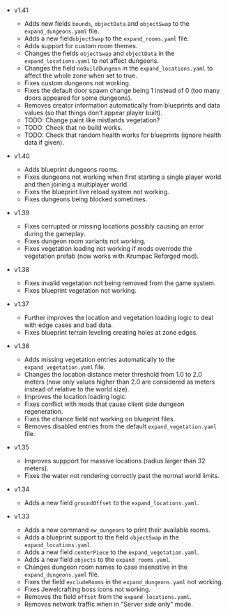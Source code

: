 - v1.41
  - Adds new fields `bounds`, `objectData` and `objectSwap` to the `expand_dungeons.yaml` file.
  - Adds a new field`objectSwap` to the `expand_rooms.yaml` file.
  - Adds support for custom room themes.
  - Changes the fields `objectSwap` and `objectData` in the `expand_locations.yaml` to not affect dungeons.
  - Changes the field `noBuildDungeon` in the `expand_locations.yaml` to affect the whole zone when set to true.
  - Fixes custom dungeons not working.
  - Fixes the default door spawn change being 1 instead of 0 (too many doors appeared for some dungeons).
  - Removes creator information automatically from blueprints and data values (so that things don't appear player built).
  - TODO: Change paint like mistlands vegetation?
  - TODO: Check that no build works.
  - TODO: Check that random health works for blueprints (ignore health data if given).
  
- v1.40
  - Adds blueprint dungeons rooms.
  - Fixes dungeons not working when first starting a single player world and then joining a multiplayer world.
  - Fixes the blueprint live reload system not working.
  - Fixes dungeons being blocked sometimes.

- v1.39
  - Fixes corrupted or missing locations possibly causing an error during the gameplay.
  - Fixes dungeon room variants not working.
  - Fixes vegetation loading not working if mods overrode the vegetation prefab (now works with Krumpac Reforged mod).

- v1.38
  - Fixes invalid vegetation not being removed from the game system.
  - Fixes blueprint vegetation not working.

- v1.37
  - Further improves the location and vegetation loading logic to deal with edge cases and bad data.
  - Fixes blueprint terrain leveling creating holes at zone edges.

- v1.36
  - Adds missing vegetation entries automatically to the `expand_vegetation.yaml` file.
  - Changes the location distance meter threshold from 1.0 to 2.0 meters (now only values higher than 2.0 are considered as meters instead of relative to the world size).
  - Improves the location loading logic.
  - Fixes conflict with mods that cause client side dungeon regeneration.
  - Fixes the chance field not working on blueprint files.
  - Removes disabled entries from the default `expand_vegetation.yaml` file.

- v1.35
  - Improves suppport for massive locations (radius larger than 32 meters).
  - Fixes the water not rendering correctly past the normal world limits.

- v1.34
  - Adds a new field `groundOffset` to the `expand_locations.yaml`.

- v1.33
  - Adds a new command `ew_dungeons` to print their available rooms.
  - Adds a blueprint support to the field `objectSwap` in the `expand_locations.yaml`.
  - Adds a new field `centerPiece` to the `expand_vegetation.yaml`.
  - Adds a new field `objects` to the `expand_rooms.yaml`.
  - Changes dungeon room names to case insensitive in the `expand_dungeons.yaml` file.
  - Fixes the field `excludeRooms` in the `expand_dungeons.yaml` not working.
  - Fixes Jewelcrafting boss icons not working.
  - Removes the field `offset` from the `expand_locations.yaml`.
  - Removes network traffic when in "Server side only" mode.
